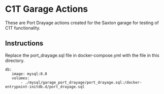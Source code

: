 # C1T Garage Actions
These are Port Drayage actions created for the Saxton garage for testing of C1T functionality.

## Instructions
Replace the port_drayage.sql file in docker-compose.yml with the file in this directory.
```
db:
   image: mysql:8.0
   volumes:
       - ./mysql/garage_port_drayage/port_drayage.sql:/docker-entrypoint-initdb.d/port_drayage.sql
```
